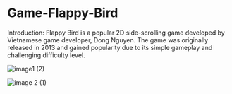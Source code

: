# Game-Flappy-Bird
Introduction:
Flappy Bird is a popular 2D side-scrolling game developed by Vietnamese game developer, Dong Nguyen. The game was originally released in 2013 and gained popularity due to its simple gameplay and challenging difficulty level.

![image1 (2)](https://user-images.githubusercontent.com/113697984/234901157-bc0f4972-333d-4c40-8353-db4647144cb9.png)

![image 2 (1)](https://user-images.githubusercontent.com/113697984/234901182-7c788b4a-ec0e-4879-879a-52c238d6d885.png)
